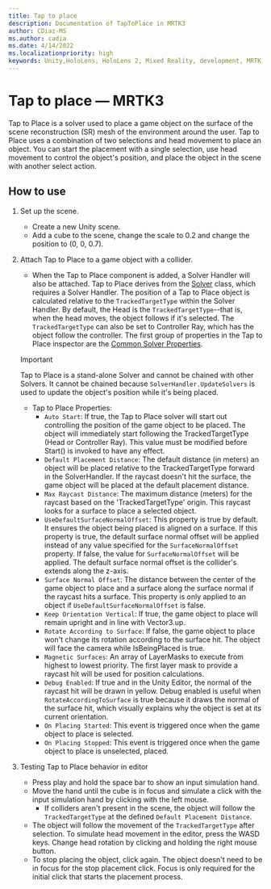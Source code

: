 ```yaml
---
title: Tap to place
description: Documentation of TapToPlace in MRTK3
author: CDiaz-MS
ms.author: cadia
ms.date: 4/14/2022
ms.localizationpriority: high
keywords: Unity,HoloLens, HoloLens 2, Mixed Reality, development, MRTK, Tap to Place
---
```


# Tap to place &#8212; MRTK3

Tap to Place is a solver used to place a game object on the surface of the scene reconstruction (SR) mesh of the environment around the user. Tap to Place uses a combination of two selections and head movement to place an object. You can start the placement with a single selection, use head movement to control the object's position, and place the object in the scene with another select action.

## How to use

1. Set up the scene.
    - Create a new Unity scene.
    - Add a cube to the scene, change the scale to 0.2 and change the position to (0, 0, 0.7).
1. Attach Tap to Place to a game object with a collider.

    - When the Tap to Place component is added, a Solver Handler will also be attached. Tap to Place derives from the [Solver](solver.md) class, which requires a Solver Handler. The position of a Tap to Place object is calculated relative to the `TrackedTargetType` within the Solver Handler. By default, the Head is the `TrackedTargetType`--that is, when the head moves, the object follows if it's selected.  The `TrackedTargetType` can also be set to Controller Ray, which has the object follow the controller. The first group of properties in the Tap to Place inspector are the [Common Solver Properties](solver.md#common-solver-properties).  
    > [!IMPORTANT]
    > Tap to Place is a stand-alone Solver and cannot be chained with other Solvers. It cannot be chained because `SolverHandler.UpdateSolvers` is used to update the object's position while it's being placed.
    - Tap to Place Properties:
        - `Auto Start`: If true, the Tap to Place solver will start out controlling the position of the game object to be placed. The object will immediately start following the TrackedTargetType (Head or Controller Ray). This value must be modified before Start() is invoked to have any effect.
        - `Default Placement Distance`: The default distance (in meters) an object will be placed relative to the TrackedTargetType forward in the SolverHandler. If the raycast doesn't hit the surface, the game object will be placed at the default placement distance.
        - `Max Raycast Distance`: The maximum distance (meters) for the raycast based on the 'TrackedTargetType' origin. This raycast looks for a surface to place a selected object.
        - `UseDefaultSurfaceNormalOffset`: This property is true by default. It ensures the object being placed is aligned on a surface. If this property is true, the default surface normal offset will be applied instead of any value specified for the `SurfaceNormalOffset` property. If false, the value for `SurfaceNormalOffset` will be applied. The default surface normal offset is the collider's extends along the z-axis.
        - `Surface Normal Offset`: The distance between the center of the game object to place and a surface along the surface normal if the raycast hits a surface. This property is only applied to an object if `UseDefaultSurfaceNormalOffset` is false.
        - `Keep Orientation Vertical`: If true, the game object to place will remain upright and in line with Vector3.up.
        - `Rotate According to Surface`: If false, the game object to place won't change its rotation according to the surface hit. The object will face the camera while IsBeingPlaced is true.
        - `Magnetic Surfaces`: An array of LayerMasks to execute from highest to lowest priority. The first layer mask to provide a raycast hit will be used for position calculations.
        - `Debug Enabled`: If true and in the Unity Editor, the normal of the raycast hit will be drawn in yellow. Debug enabled is useful when `RotateAccordingToSurface` is true because it draws the normal of the surface hit, which visually explains why the object is set at its current orientation.
        - `On Placing Started`: This event is triggered once when the game object to place is selected.
        - `On Placing Stopped`: This event is triggered once when the game object to place is unselected, placed.

1. Testing Tap to Place behavior in editor
    - Press play and hold the space bar to show an input simulation hand.
    - Move the hand until the cube is in focus and simulate a click with the input simulation hand by clicking with the left mouse.
        - If colliders aren't present in the scene, the object will follow the `TrackedTargetType` at the defined `Default Placement Distance`.
    - The object will follow the movement of the `TrackedTargetType` after selection. To simulate head movement in the editor, press the WASD keys. Change head rotation by clicking and holding the right mouse button.
    - To stop placing the object, click again.  The object doesn't need to be in focus for the stop placement click. Focus is only required for the initial click that starts the placement process.